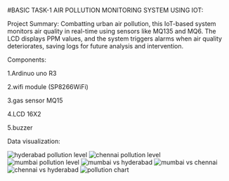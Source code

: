 #BASIC TASK-1 AIR POLLUTION MONITORING  SYSTEM USING IOT:

Project Summary: Combatting urban air pollution, this IoT-based system monitors air quality in real-time using sensors like MQ135 and MQ6. The LCD displays PPM values, and the system triggers alarms when air quality deteriorates, saving logs for future analysis and intervention.

Components:

1.Ardinuo uno R3

2.wifi module (SP8266WiFi)

3.gas sensor MQ15

4.LCD 16X2

5.buzzer


Data visualization:

![hyderabad pollution level](https://github.com/shaik-sadhik54/basictask1/assets/127678978/58b1f0db-36d3-4d89-85e7-8f98b57b976b)
![chennai pollution level](https://github.com/shaik-sadhik54/basictask1/assets/127678978/9ea09ba5-8735-4453-9fb6-94dbcdcddc14)
![mumbai pollution level](https://github.com/shaik-sadhik54/basictask1/assets/127678978/b205cc56-9b44-47eb-b24a-2f5bc86bece1)
![mumbai vs hyderabad](https://github.com/shaik-sadhik54/basictask1/assets/127678978/921621d3-4a8b-4cb5-b986-accbf3159956)
![mumbai vs chennai](https://github.com/shaik-sadhik54/basictask1/assets/127678978/30e7d55d-f646-4766-a366-77b1da718ae2)
![chennai vs hyderabad](https://github.com/shaik-sadhik54/basictask1/assets/127678978/8a1ceaf7-c748-4f93-a8ab-da2ac92870ca)
![pollution chart](https://github.com/shaik-sadhik54/basictask1/assets/127678978/321b6be8-b878-4f52-a642-c8d1259518d6)

